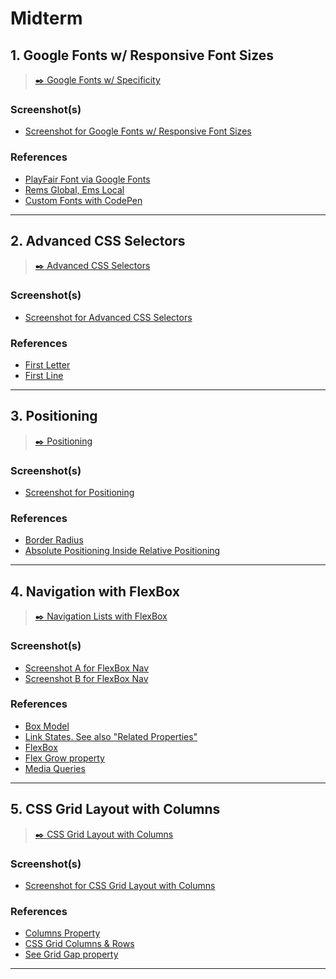 # Midterm

## 1. Google Fonts w/ Responsive Font Sizes

> [:black_nib: Google Fonts w/ Specificity](https://codepen.io/manikoth/pen/6768ac3bcc6c93ce414d0aea0d32947b?editors=1100)

### Screenshot(s)
* [Screenshot for Google Fonts w/ Responsive Font Sizes](https://s3-us-west-2.amazonaws.com/s.cdpn.io/16425/midterm-google-responsive-font.png)

### References
* [PlayFair Font via Google Fonts](https://fonts.google.com/specimen/Playfair+Display)
* [Rems Global, Ems Local](https://css-tricks.com/rem-global-em-local/)
* [Custom Fonts with CodePen](https://blog.codepen.io/2012/07/18/custom-fonts-in-pens/)

---

## 2. Advanced CSS Selectors

> [:black_nib: Advanced CSS Selectors](https://codepen.io/manikoth/pen/a3b4c053b0d686d1213438a2731e4106?editors=1100)

### Screenshot(s)
* [Screenshot for Advanced CSS Selectors](https://s3-us-west-2.amazonaws.com/s.cdpn.io/16425/midterm-advanced-css-selectors.png)

### References
* [First Letter](https://css-tricks.com/almanac/selectors/f/first-letter/)
* [First Line](https://css-tricks.com/almanac/selectors/f/first-line/)

---

## 3. Positioning

> [:black_nib: Positioning](https://codepen.io/manikoth/pen/6a7fc2e4972044e6e5c4608dcc786611?editors=0110)

### Screenshot(s)
* [Screenshot for Positioning](https://s3-us-west-2.amazonaws.com/s.cdpn.io/16425/midterm-positioning.png)

### References
* [Border Radius](https://css-tricks.com/almanac/properties/b/border-radius/)
* [Absolute Positioning Inside Relative Positioning](https://css-tricks.com/absolute-positioning-inside-relative-positioning/)

---

## 4. Navigation with FlexBox

> [:black_nib: Navigation Lists with FlexBox](https://codepen.io/manikoth/pen/7d308e9a33995409670c167696dd2586?editors=1100)

### Screenshot(s)
* [Screenshot A for FlexBox Nav](https://s3-us-west-2.amazonaws.com/s.cdpn.io/16425/midterm-flexbox-nav-a.png)
* [Screenshot B for FlexBox Nav](https://s3-us-west-2.amazonaws.com/s.cdpn.io/16425/midterm-flexbox-nav-b.png)

### References
* [Box Model](https://css-tricks.com/the-css-box-model/)
* [Link States. See also "Related Properties"](https://css-tricks.com/almanac/selectors/l/link/)
* [FlexBox](https://css-tricks.com/snippets/css/a-guide-to-flexbox/)
* [Flex Grow property](https://css-tricks.com/almanac/properties/f/flex-grow/)
* [Media Queries](https://css-tricks.com/css-media-queries/)

---

## 5. CSS Grid Layout with Columns

> [:black_nib: CSS Grid Layout with Columns](https://codepen.io/manikoth/pen/229a19bcc9871c27f1777e848edc0de5?editors=1100)

### Screenshot(s)
* [Screenshot for CSS Grid Layout with Columns](https://s3-us-west-2.amazonaws.com/s.cdpn.io/16425/midterm-CSS%20Grid%20Layout%20with%20Columns.png)

### References
* [Columns Property](https://css-tricks.com/guide-responsive-friendly-css-columns/)
* [CSS Grid Columns & Rows](https://css-tricks.com/almanac/properties/g/grid-rows-columns/)
* [See Grid Gap property](https://css-tricks.com/snippets/css/complete-guide-grid/)

---

<!--
## Solutions
1. [Google Fonts](https://codepen.io/manikoth/pen/99b99a55e239b503eda82c4597e4c16e)
2. [Advanced CSS Selectors](https://codepen.io/manikoth/pen/6c08b00a0e5bdc652501297cec566709)
3. [Positioning](https://codepen.io/manikoth/pen/9aa9ee176f136d14494f3bc6fd4a86ce)
4. [Navigation w/ FlexBox](https://codepen.io/manikoth/pen/97ba3c9337147a98b12aef6aa77a9494)
5. [CSS Grid w/ Columns](https://codepen.io/manikoth/pen/0c5a331a75acfd20cb78dc257c7db868)
-->


